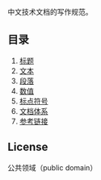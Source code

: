 中文技术文档的写作规范。

## 目录

1. [标题](./books/document-style-guide/docs/title.md)
1. [文本](./books/document-style-guide/docs/text.md)
1. [段落](./books/document-style-guide/docs/paragraph.md)
1. [数值](./books/document-style-guide/docs/number.md)
1. [标点符号](./books/document-style-guide/docs/marks.md)
1. [文档体系](./books/document-style-guide/docs/structure.md)
1. [参考链接](./books/document-style-guide/docs/reference.md)

## License

公共领域（public domain）
